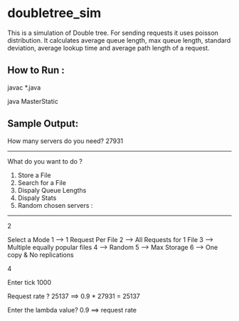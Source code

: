 # doubletree_sim

This is a simulation of Double tree.
For sending requests it uses poisson distribution.
It calculates average queue length, max queue length, standard deviation, average lookup time and average path length of a request.

How to Run :
-----------


javac *.java

java MasterStatic

Sample Output:
--------------

How many servers do you need?
27931

*************************************************************
What do you want to do ?
1. Store a File
2. Search for a File
3. Dispaly Queue Lengths
4. Dispaly Stats
5. Random chosen servers :
*************************************************************

2

Select a Mode
1 --> 1 Request Per File
2 --> All Requests for 1 File
3 --> Multiple equally popular files
4 --> Random
5 --> Max Storage
6 --> One copy & No replications

4

Enter tick
1000

Request rate ?
25137            ==> 0.9 * 27931 = 25137

Enter the lambda value?
0.9             ==> request rate


